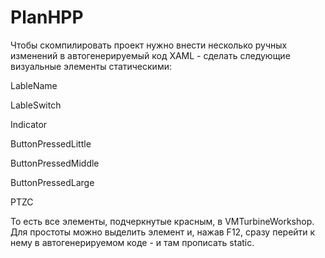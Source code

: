 # PlanHPP

Чтобы скомпилировать проект нужно внести несколько ручных изменений в автогенерируемый код XAML - сделать следующие визуальные элементы статическими:

LableName

LableSwitch

Indicator

ButtonPressedLittle

ButtonPressedMiddle

ButtonPressedLarge

PTZC

То есть все элементы, подчеркнутые красным, в VMTurbineWorkshop. Для простоты можно выделить элемент и, нажав F12, сразу перейти к нему в автогенерируемом коде - и там прописать static.  
